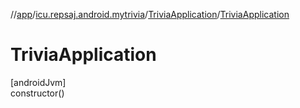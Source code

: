 //[app](../../../index.md)/[icu.repsaj.android.mytrivia](../index.md)/[TriviaApplication](index.md)/[TriviaApplication](-trivia-application.md)

# TriviaApplication

[androidJvm]\
constructor()
